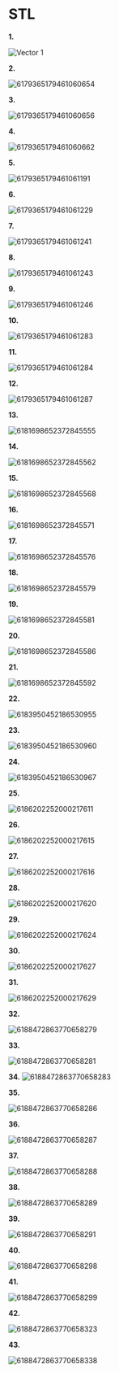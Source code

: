 # STL
**1.** 

![Vector 1](https://github.com/user-attachments/assets/657f8c39-fddb-41ab-8a5d-402a828cc4e1)

**2.**

![6179365179461060654](https://github.com/user-attachments/assets/b56b5438-ddc0-41b3-8b8c-642c18f4b999)

**3.**

![6179365179461060656](https://github.com/user-attachments/assets/7ee40b42-fc76-46d8-9e0e-7acc6a9bacba)

**4.**

![6179365179461060662](https://github.com/user-attachments/assets/bdda6d0b-6089-42f5-81b4-22f34d9adc1b)

**5.**

![6179365179461061191](https://github.com/user-attachments/assets/72707a6d-0fad-489f-aae2-ef38ce5eb77f)

**6.**

![6179365179461061229](https://github.com/user-attachments/assets/0c39cb7b-191b-41ae-b1ba-db8d252fe1ee)

**7.**

![6179365179461061241](https://github.com/user-attachments/assets/8e9b4f11-88f3-47c0-976b-b2880d5f8dcc)

**8.**

![6179365179461061243](https://github.com/user-attachments/assets/ce510d8a-d485-4239-bbfe-2335321f492a)

**9.**

![6179365179461061246](https://github.com/user-attachments/assets/4850501a-7812-432d-9d30-650f0b87b8e2)

**10.**

![6179365179461061283](https://github.com/user-attachments/assets/0af3b0ef-c4e0-411d-b273-3d992015271a)

**11.**

![6179365179461061284](https://github.com/user-attachments/assets/18e24532-1ae6-413e-9cd5-ac1902d87d1b)

**12.**

![6179365179461061287](https://github.com/user-attachments/assets/ce861ca5-6dae-41b8-ad41-a9d526988e11)

**13.**

![6181698652372845555](https://github.com/user-attachments/assets/5a1eb333-5763-49b6-80de-ca7ec40592f7)

**14.**

![6181698652372845562](https://github.com/user-attachments/assets/7715eb0a-a068-46e7-998e-70b4a7efc3b4)

**15.**

![6181698652372845568](https://github.com/user-attachments/assets/b71a6a80-d96a-4bd1-bded-5ba20f8ee2e1)

**16.**

![6181698652372845571](https://github.com/user-attachments/assets/7643d1ce-0f89-48c4-a94e-f8fa1bf29fde)

**17.**

![6181698652372845576](https://github.com/user-attachments/assets/eebbefd9-dea1-4f01-bdc8-801a30cbc977)

**18.**

![6181698652372845579](https://github.com/user-attachments/assets/bc13e27c-912e-45c6-8c1e-c55c29fcd264)

**19.**

![6181698652372845581](https://github.com/user-attachments/assets/bd3d6e49-e9f2-4a46-95be-22b0f796711e)

**20.**

![6181698652372845586](https://github.com/user-attachments/assets/f47cfd6b-555e-405d-a3be-990745520946)

**21.**

![6181698652372845592](https://github.com/user-attachments/assets/7720f33e-70d5-486c-9d2f-4a88b63375f9)

**22.**

![6183950452186530955](https://github.com/user-attachments/assets/33bd315e-e5c0-4689-8177-bbdeee1db4a6)

**23.**

![6183950452186530960](https://github.com/user-attachments/assets/aef69373-e544-4d4e-8b36-eb8e47af425e)

**24.**

![6183950452186530967](https://github.com/user-attachments/assets/bba9da7a-9d79-4f2c-b9b9-702bb4fc006d)

**25.**

![6186202252000217611](https://github.com/user-attachments/assets/0795937f-cc2d-4b32-8b19-269c817edffe)

**26.**

![6186202252000217615](https://github.com/user-attachments/assets/ab114c87-0641-4955-85c7-bc4d67a188ef)

**27.**

![6186202252000217616](https://github.com/user-attachments/assets/576d7b95-4848-4aa3-a0f8-7d041178390c)

**28.**

![6186202252000217620](https://github.com/user-attachments/assets/d0d3dcdf-bcd1-4277-9e6e-657edfd36bdf)

**29.**

![6186202252000217624](https://github.com/user-attachments/assets/20696540-0702-44a0-a819-7ddf13dacd53)

**30.**

![6186202252000217627](https://github.com/user-attachments/assets/e7a0e6b1-d2bd-443b-8181-ce2b2f29d6b5)

**31.**

![6186202252000217629](https://github.com/user-attachments/assets/662b2d1c-983f-49d2-a9d5-11d5c8ee509b)

**32.**

![6188472863770658279](https://github.com/user-attachments/assets/39b55501-8a10-47f4-89fd-3b0d5d727994)

**33.**

![6188472863770658281](https://github.com/user-attachments/assets/24a72213-f92f-41c6-b2f1-c1a9bfc374fb)

**34.**
![6188472863770658283](https://github.com/user-attachments/assets/6f849d71-571b-453d-88b1-1979a719ee6f)

**35.**

![6188472863770658286](https://github.com/user-attachments/assets/08052610-c1dd-4133-9183-d4c87f6acc31)

**36.**

![6188472863770658287](https://github.com/user-attachments/assets/6a80fb03-6931-443d-a7e9-291d42fe0d6e)

**37.**

![6188472863770658288](https://github.com/user-attachments/assets/545725c7-3a5c-4042-b4f3-954f68558134)

**38.**

![6188472863770658289](https://github.com/user-attachments/assets/851f9b99-6928-4c45-8c5e-6a4217fa69c2)

**39.**

![6188472863770658291](https://github.com/user-attachments/assets/41de9682-5c08-4cd1-a3ec-aa29555ca564)

**40.**

![6188472863770658298](https://github.com/user-attachments/assets/64d7e642-4b9f-41d3-88ca-11f30634ae5f)

**41.**

![6188472863770658299](https://github.com/user-attachments/assets/ec38e899-7103-4200-bf3c-a6842412a66f)

**42.**

![6188472863770658323](https://github.com/user-attachments/assets/151c8951-845e-4b82-a8e9-08464edbdf73)

**43.**

![6188472863770658338](https://github.com/user-attachments/assets/aa2cdeaf-dbed-4f72-8abb-cd209c8cda0e)
